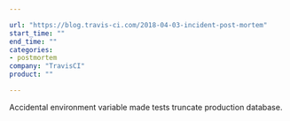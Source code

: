 ```yaml
---

url: "https://blog.travis-ci.com/2018-04-03-incident-post-mortem"
start_time: ""
end_time: ""
categories:
- postmortem
company: "TravisCI"
product: ""

---
```


Accidental environment variable made tests truncate production database.
